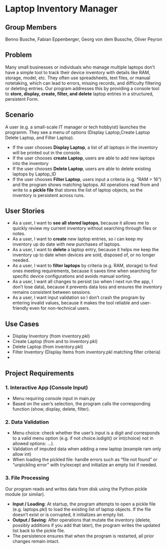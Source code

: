 # Laptop Inventory Manager

## Group Members
Benno Busche, Fabian Eppenberger, Georg von dem Bussche, Oliver Peyron
## Problem
 Many small businesses or individuals who manage multiple laptops don’t have a simple tool to track their device inventory with details like RAM, storage, model, etc. They often use spreadsheets, text files, or manual notetaking, which can lead to errors, missing records, and difficulty filtering or deleting entries. Our program addresses this by providing a console tool to __store, display, create, filter, and delete__ laptop entries in a structured, persistent Form.
## Scenario
A user (e.g. a small-scale IT manager or tech hobbyist) launches the programm. They see a menu of options 
(Display Laptop,Create Laptop Delete Laptop, and Filter Laptop).
- If the user chooses __Display Laptop__, a list of all laptops in the inventory will be printed out in the console.
- If the user chooses __create Laptop__, users are able to add new laptops into the inventory
- If the user chooses __Delete Laptop__, users are able to delete existing laptops by Laptop_ID
- If the user chooses __Filter Laptop__, users input a criteria (e.g. “RAM > 16”) and the program shows matching laptops.
  All operations read from and write to a __pickle file__ that stores the list of laptop objects, so the inventory is persistent across runs.
## User Stories
- As a user, I want to __see all stored laptops__, because it allows me to quickly review my current inventory without searching through files or notes.
- As a user, I want to __create__ new laptop entries, so i can keep my inventory up do date with new purchases of laptops.
- As a user, I want to __delete__ a laptop entry, because it helps me keep the inventory up to date when devices are sold, disposed of, or no longer needed.
- As a user, I want to __filter laptops__ by criteria (e.g. RAM, storage) to find ones meeting requirements, because it saves time when searching for specific device configurations and avoids manual sorting.
- As a user, I want all changes to persist (so when I next run the app, I don’t lose data), because it prevents data loss and ensures the inventory remains consistent between sessions.
- As a user, I want input validation so I don’t crash the program by entering invalid values, because it makes the tool reliable and user-friendly even for non-technical users.
## Use Cases
- Display Inventory (from inventory.pkl)
- Create Laptop (from and to inventory.pkl)
- Delete Laptop (from inventory.pkl)
- Filter Inventory (Display Items from inventory.pkl matching filter criteria)
- 
## Project Requirements
### 1. Interactive App (Console Input)
- Menu requiring console input in main.py
- Based on the user’s selection, the program calls the corresponding function (show, display, delete, filter).
### 2. Data Validation
- Menu choice: check whether the user’s input is a digit and corresponds to a valid menu option (e.g. if not choice.isdigit() or int(choice) not in allowed options: …).
- Validation of imputed data when adding a new laptop (example ram only allow int)
- When loading the pickled file: handle errors such as “file not found” or “unpickling error” with try/except and initialize an empty list if needed.
### 3. File Processing
Our program reads and writes data from disk using the Python pickle module (or similar).
- __Input / Loading__: At startup, the program attempts to open a pickle file (e.g. laptops.pkl) to load the existing list of laptop objects. If the file doesn’t exist or is corrupted, it initializes an empty list.
- __Output / Saving__: After operations that mutate the inventory (delete, possibly additions if you add that later), the program writes the updated list back to the pickle file.
- The persistence ensures that when the program is restarted, all prior changes remain intact.
